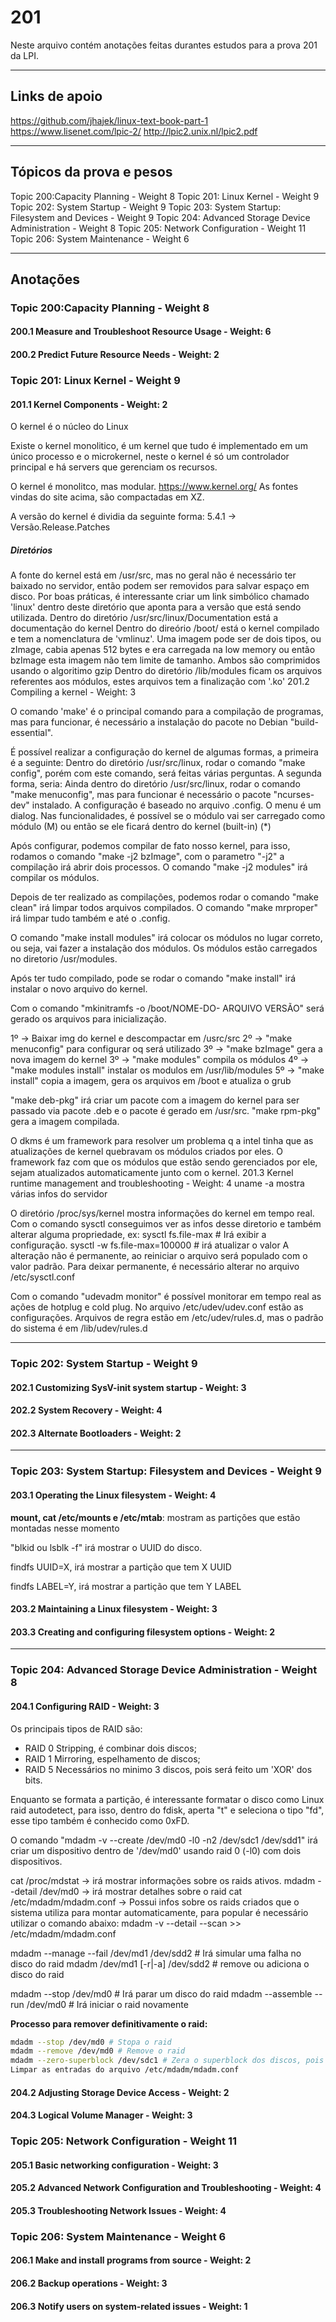 # 201

Neste arquivo contém anotações feitas durantes estudos para a prova 201 da LPI.

---

## Links de apoio
https://github.com/jhajek/linux-text-book-part-1﻿
https://www.lisenet.com/lpic-2/﻿
http://lpic2.unix.nl/lpic2.pdf

---

## Tópicos da prova e pesos
Topic 200:Capacity Planning - Weight 8
Topic 201: Linux Kernel - Weight 9
Topic 202: System Startup - Weight 9
Topic 203: System Startup: Filesystem and Devices - Weight 9
Topic 204: Advanced Storage Device Administration - Weight 8
Topic 205: Network Configuration - Weight 11
Topic 206: System Maintenance - Weight 6

---

## Anotações

### Topic 200:Capacity Planning - Weight 8
#### 200.1 Measure and Troubleshoot Resource Usage - Weight: 6
#### 200.2 Predict Future Resource Needs - Weight: 2

### Topic 201: Linux Kernel - Weight 9
#### 201.1 Kernel Components - Weight: 2
O kernel é o núcleo do Linux

Existe o kernel monolitico, é um kernel que tudo é implementado em um único processo e o microkernel, neste o kernel é só um controlador principal e há servers que gerenciam os recursos.

O kernel é monolitco, mas modular.
https://www.kernel.org/
As fontes vindas do site acima, são compactadas em XZ.

A versão do kernel é dividia da seguinte forma:
5.4.1 -> Versão.Release.Patches


##### Diretórios
A fonte do kernel está em /usr/src, mas no geral não é necessário ter baixado no servidor, então podem ser removidos para salvar espaço em disco. Por boas práticas, é interessante criar um link simbólico chamado 'linux' dentro deste diretório que aponta para a versão que está sendo utilizada.
Dentro do diretório /usr/src/linux/Documentation está a documentação do kernel
Dentro do direório /boot/ está o kernel compilado e tem a nomenclatura de 'vmlinuz'. Uma imagem pode ser de dois tipos, ou zImage, cabia apenas 512 bytes e era carregada na low memory ou então bzImage esta imagem não tem limite de tamanho. Ambos são comprimidos usando o algoritimo gzip
Dentro do diretório /lib/modules ficam os arquivos referentes aos módulos, estes arquivos tem a finalização com '.ko'
201.2 Compiling a kernel - Weight: 3

O comando 'make' é o principal comando para a compilação de programas, mas para funcionar, é necessário a instalação do pacote no Debian "build-essential".

É possível realizar a configuração do kernel de algumas formas, a primeira é a seguinte:
Dentro do diretório /usr/src/linux, rodar o comando "make config", porém com este comando, será feitas várias perguntas.
A segunda forma, seria:
Ainda dentro do diretório /usr/src/linux, rodar o comando "make menuconfig", mas para funcionar é necessário o pacote "ncurses-dev" instalado.  A configuração é baseado no arquivo .config.
O menu é um dialog. Nas funcionalidades, é possível se o módulo vai ser carregado como módulo (M) ou então se ele ficará dentro do kernel (built-in) (*)

Após configurar, podemos compilar de fato nosso kernel, para isso, rodamos o comando "make -j2 bzImage", com o parametro "-j2" a compilação irá abrir dois processos. O comando "make -j2 modules" irá compilar os módulos.

Depois de ter realizado as compilações, podemos rodar o comando "make clean" irá limpar todos arquivos compilados. O comando "make mrproper" irá limpar tudo também e até o .config.

O comando "make install modules" irá colocar os módulos no lugar correto, ou seja, vai fazer a instalação dos módulos. Os módulos estão carregados no diretorio /usr/modules.

Após ter tudo compilado, pode se rodar o comando "make install" irá instalar o novo arquivo do kernel.

Com o comando "mkinitramfs -o /boot/NOME-DO- ARQUIVO VERSÃO" será gerado os arquivos para inicialização.

1º -> Baixar img do kernel e descompactar em /usrc/src
2º -> "make menuconfig" para configurar oq será utilizado
3º -> "make bzImage" gera a nova imagem do kernel
3º -> "make modules" compila os módulos
4º -> "make modules install" instalar os modulos em /usr/lib/modules
5º -> "make install" copia a imagem, gera os arquivos em /boot e atualiza o grub

"make deb-pkg" irá criar um pacote com a imagem do kernel para ser passado via pacote .deb e o pacote é gerado em /usr/src. "make rpm-pkg" gera a imagem compilada.

O dkms é um framework para resolver um problema q a intel tinha que as atualizações de kernel quebravam os módulos criados por eles. O framework faz com que os módulos que estão sendo gerenciados por ele, sejam atualizados automaticamente junto com o kernel.
201.3 Kernel runtime management and troubleshooting - Weight: 4
uname -a mostra várias infos do servidor

O diretório /proc/sys/kernel mostra informações do kernel em tempo real. Com o comando sysctl conseguimos ver as infos desse diretorio e também alterar alguma propriedade, ex:
sysctl fs.file-max # Irá exibir a configuração.
sysctl -w fs.file-max=100000 # irá atualizar o valor
A alteração não é permanente, ao reiniciar o arquivo será populado com o valor padrão.
Para deixar permanente, é necessário alterar no arquivo /etc/sysctl.conf

Com o comando "udevadm monitor" é possível monitorar em tempo real as ações de hotplug e cold plug. No arquivo /etc/udev/udev.conf estão as configurações. Arquivos de regra estão em /etc/udev/rules.d, mas o padrão do sistema é em /lib/udev/rules.d

---

### Topic 202: System Startup - Weight 9
#### 202.1 Customizing SysV-init system startup - Weight: 3
#### 202.2 System Recovery - Weight: 4
#### 202.3 Alternate Bootloaders - Weight: 2

---
### Topic 203: System Startup: Filesystem and Devices - Weight 9

####  203.1 Operating the Linux filesystem - Weight: 4

**mount, cat /etc/mounts e /etc/mtab**:  mostram as partições que estão montadas nesse momento

"blkid ou lsblk -f" irá mostrar o UUID do disco.

findfs UUID=X, irá mostrar a partição que tem X UUID

findfs LABEL=Y, irá mostrar a partição que tem Y LABEL


#### 203.2 Maintaining a Linux filesystem​ - Weight: 3

#### 203.3 Creating and configuring filesystem options - Weight: 2
---
### Topic 204: Advanced Storage Device Administration - Weight 8
#### 204.1 Configuring RAID - Weight: 3

Os principais tipos de RAID são:
* RAID 0 Stripping, é combinar dois discos;
* RAID 1 Mirroring, espelhamento de discos;
* RAID 5 Necessários no minimo 3 discos, pois será feito um 'XOR' dos bits.

Enquanto se formata a partição, é interessante formatar o disco como Linux raid autodetect, para isso, dentro do fdisk, aperta "t" e seleciona o tipo "fd", esse tipo também é conhecido como 0xFD.

O comando "mdadm -v --create /dev/md0 -l0 -n2 /dev/sdc1 /dev/sdd1" irá criar um dispositivo dentro de '/dev/md0' usando raid 0 (-l0) com dois dispositivos.

cat /proc/mdstat -> irá mostrar informações sobre os raids ativos.
mdadm --detail /dev/md0 -> irá mostrar detalhes sobre o raid
cat /etc/mdadm/mdadm.conf -> Possui infos sobre os raids criados que o sistema utiliza para montar automaticamente, para popular é necessário utilizar o comando abaixo:
mdadm -v --detail --scan >> /etc/mdadm/mdadm.conf

mdadm --manage --fail /dev/md1 /dev/sdd2 # Irá simular uma falha no disco do raid
mdadm /dev/md1 [-r|-a] /dev/sdd2 # remove ou adiciona o disco do raid

mdadm --stop /dev/md0 # Irá parar um disco do raid
mdadm --assemble --run /dev/md0 # Irá iniciar o raid novamente

**Processo para remover definitivamente o raid:**
```bash
mdadm --stop /dev/md0 # Stopa o raid
mdadm --remove /dev/md0 # Remove o raid
mdadm --zero-superblock /dev/sdc1 # Zera o superblock dos discos, pois neles há informações sobre os raids montados que são montados automaticamente
Limpar as entradas do arquivo /etc/mdadm/mdadm.conf
```

#### 204.2 Adjusting Storage Device Access - Weight: 2
#### 204.3 Logical Volume Manager - Weight: 3

### Topic 205: Network Configuration - Weight 11
#### 205.1 Basic networking configuration - Weight: 3
#### 205.2 Advanced Network Configuration and Troubleshooting - Weight: 4
#### 205.3 Troubleshooting Network Issues - Weight: 4

### Topic 206: System Maintenance - Weight 6
#### 206.1 Make and install programs from source - Weight: 2
#### 206.2 Backup operations - Weight: 3
#### 206.3 Notify users on system-related issues - Weight: 1
